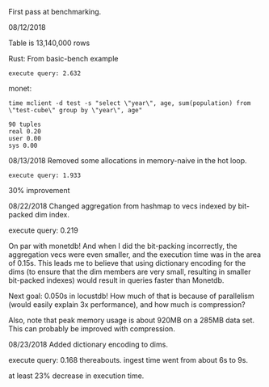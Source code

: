 First pass at benchmarking.

08/12/2018

Table is 13,140,000 rows

Rust:
From basic-bench example
```
execute query: 2.632
```

monet:
```
time mclient -d test -s "select \"year\", age, sum(population) from \"test-cube\" group by \"year\", age"

90 tuples
real 0.20
user 0.00
sys 0.00
```

08/13/2018
Removed some allocations in memory-naive in the hot loop.
```
execute query: 1.933
```
30% improvement

08/22/2018
Changed aggregation from hashmap to vecs indexed by bit-packed dim index.

execute query: 0.219

On par with monetdb! And when I did the bit-packing incorrectly, the aggregation vecs were even smaller, and the execution time was in the area of 0.15s. This leads me to believe that using dictionary encoding for the dims (to ensure that the dim members are very small, resulting in smaller bit-packed indexes) would result in queries faster than Monetdb.

Next goal: 0.050s in locustdb! How much of that is because of parallelism (would easily explain 3x performance), and how much is compression?

Also, note that peak memory usage is about 920MB on a 285MB data set. This can probably be improved with compression.

08/23/2018
Added dictionary encoding to dims.

execute query: 0.168 thereabouts. ingest time went from about 6s to 9s.

at least 23% decrease in execution time.
